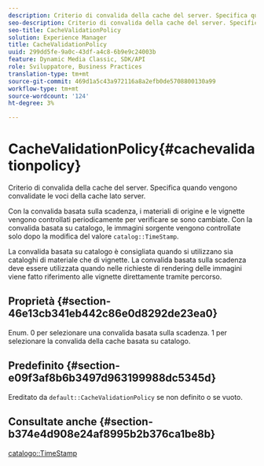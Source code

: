```yaml
---
description: Criterio di convalida della cache del server. Specifica quando vengono convalidate le voci della cache lato server.
seo-description: Criterio di convalida della cache del server. Specifica quando vengono convalidate le voci della cache lato server.
seo-title: CacheValidationPolicy
solution: Experience Manager
title: CacheValidationPolicy
uuid: 299dd5fe-9a0c-43df-a4c8-6b9e9c24003b
feature: Dynamic Media Classic, SDK/API
role: Sviluppatore, Business Practices
translation-type: tm+mt
source-git-commit: 469d1a5c43a972116a8a2efb0de5708800130a99
workflow-type: tm+mt
source-wordcount: '124'
ht-degree: 3%

---
```



# CacheValidationPolicy{#cachevalidationpolicy}

Criterio di convalida della cache del server. Specifica quando vengono convalidate le voci della cache lato server.

Con la convalida basata sulla scadenza, i materiali di origine e le vignette vengono controllati periodicamente per verificare se sono cambiate. Con la convalida basata su catalogo, le immagini sorgente vengono controllate solo dopo la modifica del valore `catalog::TimeStamp`.

La convalida basata su catalogo è consigliata quando si utilizzano sia cataloghi di materiale che di vignette. La convalida basata sulla scadenza deve essere utilizzata quando nelle richieste di rendering delle immagini viene fatto riferimento alle vignette direttamente tramite percorso.

## Proprietà {#section-46e13cb341eb442c86e0d8292de23ea0}

Enum. 0 per selezionare una convalida basata sulla scadenza. 1 per selezionare la convalida della cache basata su catalogo.

## Predefinito {#section-e09f3af8b6b3497d963199988dc5345d}

Ereditato da `default::CacheValidationPolicy` se non definito o se vuoto.

## Consultate anche {#section-b374e4d908e24af8995b2b376ca1be8b}

[catalogo::TimeStamp](../../../../../ir-api/material-cat/image-rendering-api-ref/c-ir-material-catalog/c-ir-material-data-reference/r-ir-timestamp-dataref.md#reference-6daf7973dc4f4b4e9e8165756db7c319)
